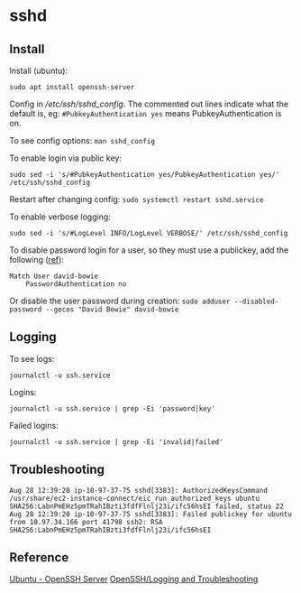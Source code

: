 # sshd

## Install

Install (ubuntu):

```
sudo apt install openssh-server
```

Config in _/etc/ssh/sshd_config_. The commented out lines indicate what the default is, eg: `#PubkeyAuthentication yes` means PubkeyAuthentication is on.

To see config options: `man sshd_config`

To enable login via public key:

```
sudo sed -i 's/#PubkeyAuthentication yes/PubkeyAuthentication yes/' /etc/ssh/sshd_config
```

Restart after changing config: `sudo systemctl restart sshd.service`

To enable verbose logging:

```
sudo sed -i 's/#LogLevel INFO/LogLevel VERBOSE/' /etc/ssh/sshd_config
```

To disable password login for a user, so they must use a publickey, add the following ([ref](https://serverfault.com/a/285844/126276)):

```
Match User david-bowie
    PasswordAuthentication no
```

Or disable the user password during creation: `sudo adduser --disabled-password --gecos "David Bowie" david-bowie`

## Logging

To see logs:

```
journalctl -u ssh.service
```

Logins:

```
journalctl -u ssh.service | grep -Ei 'password|key'
```

Failed logins:

```
journalctl -u ssh.service | grep -Ei 'invalid|failed'
```

## Troubleshooting

```
Aug 28 12:39:20 ip-10-97-37-75 sshd[3383]: AuthorizedKeysCommand /usr/share/ec2-instance-connect/eic_run_authorized_keys ubuntu SHA256:LabnPmEHz5pmTRahIBzti3fdfFlnlj23i/ifc56hsEI failed, status 22
Aug 28 12:39:20 ip-10-97-37-75 sshd[3383]: Failed publickey for ubuntu from 10.97.34.166 port 41798 ssh2: RSA SHA256:LabnPmEHz5pmTRahIBzti3fdfFlnlj23i/ifc56hsEI
```

## Reference

[Ubuntu - OpenSSH Server](https://ubuntu.com/server/docs/service-openssh)
[OpenSSH/Logging and Troubleshooting](https://en.wikibooks.org/wiki/OpenSSH/Logging_and_Troubleshooting)
